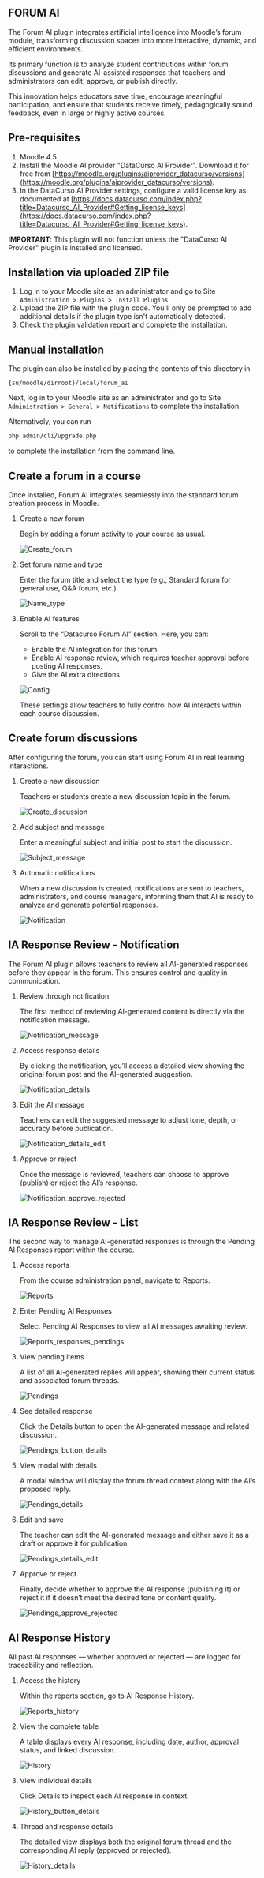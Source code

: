 ## FORUM AI

The Forum AI plugin integrates artificial intelligence into Moodle’s forum module, transforming discussion spaces into more interactive, dynamic, and efficient environments.

Its primary function is to analyze student contributions within forum discussions and generate AI-assisted responses that teachers and administrators can edit, approve, or publish directly.

This innovation helps educators save time, encourage meaningful participation, and ensure that students receive timely, pedagogically sound feedback, even in large or highly active courses.

## Pre-requisites

1. Moodle 4.5
2. Install the Moodle AI provider "DataCurso AI Provider". Download it for free from [https://moodle.org/plugins/aiprovider_datacurso/versions](https://moodle.org/plugins/aiprovider_datacurso/versions).
3. In the DataCurso AI Provider settings, configure a valid license key as documented at [https://docs.datacurso.com/index.php?title=Datacurso_AI_Provider#Getting_license_keys](https://docs.datacurso.com/index.php?title=Datacurso_AI_Provider#Getting_license_keys).

**IMPORTANT**: This plugin will not function unless the "DataCurso AI Provider" plugin is installed and licensed.

## Installation via uploaded ZIP file

1. Log in to your Moodle site as an administrator and go to Site `Administration > Plugins > Install Plugins`.
2. Upload the ZIP file with the plugin code. You'll only be prompted to add additional details if the plugin type isn't automatically detected.
3. Check the plugin validation report and complete the installation.

## Manual installation

The plugin can also be installed by placing the contents of this directory in

`{su/moodle/dirroot}/local/forum_ai`

Next, log in to your Moodle site as an administrator and go to Site `Administration > General > Notifications` to complete the installation.

Alternatively, you can run

```bash
php admin/cli/upgrade.php
```

to complete the installation from the command line.

## Create a forum in a course

Once installed, Forum AI integrates seamlessly into the standard forum creation process in Moodle.

1. Create a new forum
   
   Begin by adding a forum activity to your course as usual.

   ![Create_forum](./_docs/images/local_forum_ai_create.png)

2. Set forum name and type

   Enter the forum title and select the type (e.g., Standard forum for general use, Q&A forum, etc.).

   ![Name_type](./_docs/images/local_forum_ai_name_type.png)

3. Enable AI features
   
   Scroll to the “Datacurso Forum AI” section. Here, you can:
   - Enable the AI integration for this forum.
   - Enable AI response review, which requires teacher approval before posting AI responses.
   - Give the AI ​​extra directions

   ![Config](./_docs/images/local_forum_ai_config.png)

   These settings allow teachers to fully control how AI interacts within each course discussion.

## Create forum discussions

After configuring the forum, you can start using Forum AI in real learning interactions.

1. Create a new discussion

   Teachers or students create a new discussion topic in the forum.

   ![Create_discussion](./_docs/images/local_forum_ai_create_discussion.png)

2. Add subject and message

   Enter a meaningful subject and initial post to start the discussion.

   ![Subject_message](./_docs/images/local_forum_ai_create_subject_message.png)

3. Automatic notifications

   When a new discussion is created, notifications are sent to teachers, administrators, and course managers, informing them that AI is ready to analyze and generate potential responses.
   
   ![Notification](./_docs/images/local_forum_ai_notification.png)

## IA Response Review - Notification

The Forum AI plugin allows teachers to review all AI-generated responses before they appear in the forum. This ensures control and quality in communication.

1. Review through notification

   The first method of reviewing AI-generated content is directly via the notification message.

   ![Notification_message](./_docs/images/local_forum_ai_notification_message.png)

2. Access response details

   By clicking the notification, you’ll access a detailed view showing the original forum post and the AI-generated suggestion.

   ![Notification_details](./_docs/images/local_forum_ai_notification_details.png)

3. Edit the AI message

   Teachers can edit the suggested message to adjust tone, depth, or accuracy before publication.

   ![Notification_details_edit](./_docs/images/local_forum_ai_notification_details_edit.png)

4. Approve or reject

   Once the message is reviewed, teachers can choose to approve (publish) or reject the AI’s response.

   ![Notification_approve_rejected](./_docs/images/local_forum_ai_notification_approve-rejected.png)

## IA Response Review - List

The second way to manage AI-generated responses is through the Pending AI Responses report within the course.

1. Access reports
   
   From the course administration panel, navigate to Reports.

   ![Reports](./_docs/images/local_forum_ai_reports.png)

2. Enter Pending AI Responses

   Select Pending AI Responses to view all AI messages awaiting review.

   ![Reports_responses_pendings](./_docs/images/local_forum_ai_reports_responses_pendings.png)

3. View pending items

   A list of all AI-generated replies will appear, showing their current status and associated forum threads.

   ![Pendings](./_docs/images/local_forum_ai_pendings.png)

4. See detailed response

   Click the Details button to open the AI-generated message and related discussion.

   ![Pendings_button_details](./_docs/images/local_forum_ai_pendings_button_details.png)

5. View modal with details

   A modal window will display the forum thread context along with the AI’s proposed reply.

   ![Pendings_details](./_docs/images/local_forum_ai_pendings_details.png)

6. Edit and save

   The teacher can edit the AI-generated message and either save it as a draft or approve it for publication.

   ![Pendings_details_edit](./_docs/images/local_forum_ai_pendings_details_edit.png)

7. Approve or reject

    Finally, decide whether to approve the AI response (publishing it) or reject it if it doesn’t meet the desired tone or content quality.

   ![Pendings_approve_rejected](./_docs/images/local_forum_ai_pendings_approve_rejected.png)

## AI Response History

All past AI responses — whether approved or rejected — are logged for traceability and reflection.

1. Access the history

   Within the reports section, go to AI Response History.

   ![Reports_history](./_docs/images/local_forum_ai_reports_history.png)

2. View the complete table

   A table displays every AI response, including date, author, approval status, and linked discussion.

   ![History](./_docs/images/local_forum_ai_history.png)

3. View individual details

   Click Details to inspect each AI response in context.

   ![History_button_details](./_docs/images/local_forum_ai_history_button_details.png)

4. Thread and response details

   The detailed view displays both the original forum thread and the corresponding AI reply (approved or rejected).

   ![History_details](./_docs/images/local_forum_ai_history_details.png)
